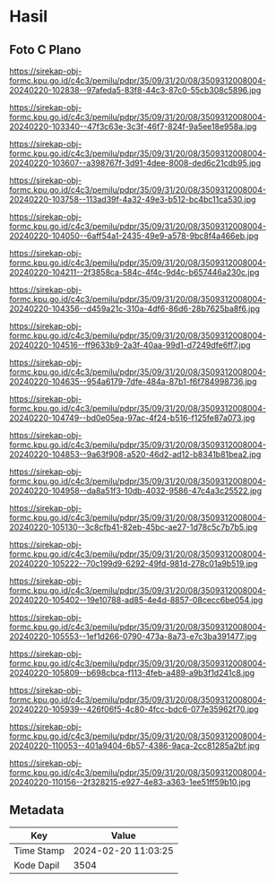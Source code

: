 # Hasil

## Foto C Plano

https://sirekap-obj-formc.kpu.go.id/c4c3/pemilu/pdpr/35/09/31/20/08/3509312008004-20240220-102838--97afeda5-83f8-44c3-87c0-55cb308c5896.jpg

https://sirekap-obj-formc.kpu.go.id/c4c3/pemilu/pdpr/35/09/31/20/08/3509312008004-20240220-103340--47f3c63e-3c3f-46f7-824f-9a5ee18e958a.jpg

https://sirekap-obj-formc.kpu.go.id/c4c3/pemilu/pdpr/35/09/31/20/08/3509312008004-20240220-103607--a398767f-3d91-4dee-8008-ded6c21cdb95.jpg

https://sirekap-obj-formc.kpu.go.id/c4c3/pemilu/pdpr/35/09/31/20/08/3509312008004-20240220-103758--113ad39f-4a32-49e3-b512-bc4bc11ca530.jpg

https://sirekap-obj-formc.kpu.go.id/c4c3/pemilu/pdpr/35/09/31/20/08/3509312008004-20240220-104050--6aff54a1-2435-49e9-a578-9bc8f4a466eb.jpg

https://sirekap-obj-formc.kpu.go.id/c4c3/pemilu/pdpr/35/09/31/20/08/3509312008004-20240220-104211--2f3858ca-584c-4f4c-9d4c-b657446a230c.jpg

https://sirekap-obj-formc.kpu.go.id/c4c3/pemilu/pdpr/35/09/31/20/08/3509312008004-20240220-104356--d459a21c-310a-4df6-86d6-28b7625ba8f6.jpg

https://sirekap-obj-formc.kpu.go.id/c4c3/pemilu/pdpr/35/09/31/20/08/3509312008004-20240220-104516--ff9633b9-2a3f-40aa-99d1-d7249dfe6ff7.jpg

https://sirekap-obj-formc.kpu.go.id/c4c3/pemilu/pdpr/35/09/31/20/08/3509312008004-20240220-104635--954a6179-7dfe-484a-87b1-f6f784998736.jpg

https://sirekap-obj-formc.kpu.go.id/c4c3/pemilu/pdpr/35/09/31/20/08/3509312008004-20240220-104749--bd0e05ea-97ac-4f24-b516-f125fe87a073.jpg

https://sirekap-obj-formc.kpu.go.id/c4c3/pemilu/pdpr/35/09/31/20/08/3509312008004-20240220-104853--9a63f908-a520-46d2-ad12-b8341b81bea2.jpg

https://sirekap-obj-formc.kpu.go.id/c4c3/pemilu/pdpr/35/09/31/20/08/3509312008004-20240220-104958--da8a51f3-10db-4032-9586-47c4a3c25522.jpg

https://sirekap-obj-formc.kpu.go.id/c4c3/pemilu/pdpr/35/09/31/20/08/3509312008004-20240220-105130--3c8cfb41-82eb-45bc-ae27-1d78c5c7b7b5.jpg

https://sirekap-obj-formc.kpu.go.id/c4c3/pemilu/pdpr/35/09/31/20/08/3509312008004-20240220-105222--70c199d9-6292-49fd-981d-278c01a9b519.jpg

https://sirekap-obj-formc.kpu.go.id/c4c3/pemilu/pdpr/35/09/31/20/08/3509312008004-20240220-105402--19e10788-ad85-4e4d-8857-08cecc6be054.jpg

https://sirekap-obj-formc.kpu.go.id/c4c3/pemilu/pdpr/35/09/31/20/08/3509312008004-20240220-105553--1ef1d266-0790-473a-8a73-e7c3ba391477.jpg

https://sirekap-obj-formc.kpu.go.id/c4c3/pemilu/pdpr/35/09/31/20/08/3509312008004-20240220-105809--b698cbca-f113-4feb-a489-a9b3f1d241c8.jpg

https://sirekap-obj-formc.kpu.go.id/c4c3/pemilu/pdpr/35/09/31/20/08/3509312008004-20240220-105939--426f06f5-4c80-4fcc-bdc6-077e35962f70.jpg

https://sirekap-obj-formc.kpu.go.id/c4c3/pemilu/pdpr/35/09/31/20/08/3509312008004-20240220-110053--401a9404-6b57-4386-9aca-2cc81285a2bf.jpg

https://sirekap-obj-formc.kpu.go.id/c4c3/pemilu/pdpr/35/09/31/20/08/3509312008004-20240220-110156--2f328215-e927-4e83-a363-1ee51ff59b10.jpg


## Metadata

| Key        | Value               |
| ---------- | ------------------- |
| Time Stamp | 2024-02-20 11:03:25 |
| Kode Dapil | 3504                |



